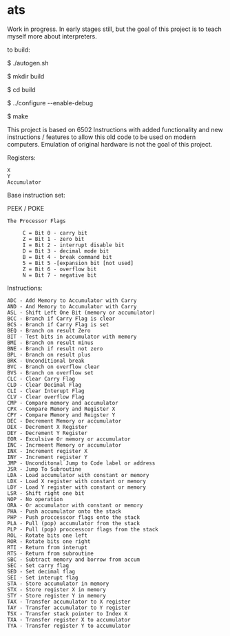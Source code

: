 # ats

Work in progress. In early stages still, but the goal of this project is to teach myself more about interpreters.

to build:

$ ./autogen.sh

$ mkdir build

$ cd build

$ ../configure --enable-debug

$ make 


This project is based on 6502 Instructions 
with added functionality and new instructions / features to
allow this old code to be used on modern computers. Emulation of original hardware is not the goal of this project.

Registers: 

	X
	Y
	Accumulator

Base instruction set:

PEEK / POKE

	The Processor Flags

         C = Bit 0 - carry bit
         Z = Bit 1 - zero bit
         I = Bit 2 - interrupt disable bit
         D = Bit 3 - decimal mode bit
         B = Bit 4 - break command bit
         5 = Bit 5 -[expansion bit [not used]
         Z = Bit 6 - overflow bit
         N = Bit 7 - negative bit
        
Instructions:

	ADC - Add Memory to Accumulator with Carry
	AND - And Memory to Accumulator with Carry
	ASL - Shift Left One Bit (memory or accumulator)
	BCC - Branch if Carry Flag is clear
	BCS - Branch if Carry Flag is set
	BEQ - Branch on result Zero
	BIT - Test bits in accumulator with memory
	BMI - Branch on result minus
	BNE - Branch if result not zero
	BPL - Branch on result plus
	BRK - Unconditional break
	BVC - Branch on overflow clear
	BVS - Branch on overflow set
	CLC - Clear Carry Flag
	CLD - Clear Decimal Flag
	CLI - Clear Interupt Flag
	CLV - Clear overflow Flag
	CMP - Compare memory and accumulator
	CPX - Compare Memory and Register X
	CPY - Compare Memory and Reigster Y
	DEC - Decrement Memory or accumulator
	DEX - Decrement X Register
	DEY - Decrement Y Register
	EOR - Exculsive Or memory or accumulator
	INC - Incrmeent Memory or accumulator
	INX - Increment register X
	INY - Increment register Y
	JMP - Unconditonal Jump to Code label or address
	JSR - Jump To Subroutine
	LDA - Load accumulator with constant or memory
	LDX - Load X register with constant or memory
	LDY - Load Y register with constant or memory
	LSR - Shift right one bit
	NOP - No operation 
	ORA - Or accumulator with constant or memory
	PHA - Push accumulator onto the stack
	PHP - Push proccesscor flags onto the stack
	PLA - Pull (pop) accumulator from the stack
	PLP - Pull (pop) proccesscor flags from the stack
	ROL - Rotate bits one left
	ROR - Rotate bits one right
	RTI - Return from interupt
	RTS - Return from subroutine
	SBC - Subtract memory and borrow from accum
	SEC - Set carry flag
	SED - Set decimal flag
	SEI - Set interupt flag
	STA - Store accumulator in memory
	STX - Store register X in memory
	STY - Store register Y in memory
	TAX - Transfer accumulator to X register
	TAY - Transfer accumulator to Y register
	TSX - Transfer stack pointer to Index X
	TXA - Transfer register X to accumulator
	TYA - Transfer register Y to accumulator

